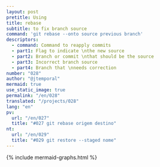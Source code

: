 ```yaml
---
layout: post
pretitle: Using
title: rebase
subtitle: to fix branch source
command: 'git rebase --onto source previous branch'
descriptors:
  - command: Command to reapply commits
  - part1: Flag to indicate \nthe new source
  - part2: Branch or commit \nthat should be the source
  - part3: Incorrect branch source
  - part4: Branch that \nneeds correction
number: "028"
author: "@jtemporal"
mermaid: true
use_static_image: true
permalink: "/en/028"
translated: "/projects/028"
lang: "en"
pv: 
  url: "/en/027"
  title: "#027 git rebase origem destino"
nt:
  url: "/en/029"
  title: "#029 git restore --staged nome"
---
```


{% include mermaid-graphs.html %}